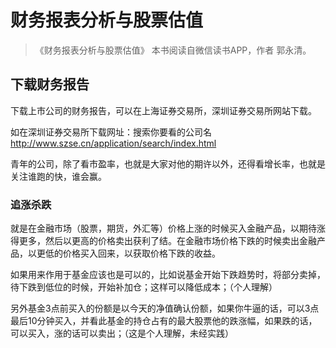 # 财务报表分析与股票估值

> 《财务报表分析与股票估值》 本书阅读自微信读书APP，作者 郭永清。

## 下载财务报告

下载上市公司的财务报告，可以在上海证券交易所，深圳证券交易所网站下载。

如在深圳证券交易所下载网址：搜索你要看的公司名<http://www.szse.cn/application/search/index.html>





青年的公司，除了看市盈率，也就是大家对他的期许以外，还得看增长率，也就是关注谁跑的快，谁会赢。



### 追涨杀跌

就是在金融市场（股票，期货，外汇等）价格上涨的时候买入金融产品，以期待涨得更多，然后以更高的价格卖出获利了结。在金融市场价格下跌的时候卖出金融产品，以更低的价格买入回来，以获取价格下跌的收益。

如果用来作用于基金应该也是可以的，比如说基金开始下跌趋势时，将部分卖掉，待下跌到低位的时候，开始补加仓；这样可以降低成本；（个人理解）

另外基金3点前买入的份额是以今天的净值确认份额，如果你牛逼的话，可以3点最后10分钟买入，并看此基金的持仓占有的最大股票他的跌涨幅，如果跌的话，可以买入，涨的话可以卖出；（这是个人理解，未经实践）



